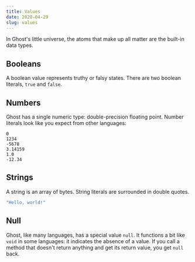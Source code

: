 ```yaml
---
title: Values
date: 2020-04-29
slug: values
---
```


In Ghost's little universe, the atoms that make up all matter are the built-in data types.

## Booleans
A boolean value represents truthy or falsy states. There are two boolean literals, `true` and `false`.

## Numbers
Ghost has a single numeric type: double-precision floating point. Number literals look like you expect from other languages:

```
0
1234
-5678
3.14159
1.0
-12.34
```

## Strings
A string is an array of bytes. String literals are surrounded in double quotes.

```javascript
"Hello, world!"
```

## Null
Ghost, like many languages, has a special value `null`. It functions a bit like `void` in some languages: it indicates the absence of a value. If you call a method that doesn't return anything and get its return value, you get `null` back.